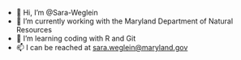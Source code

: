 - 👋 Hi, I’m @Sara-Weglein
- 👀 I’m currently working with the Maryland Department of Natural Resources
- 🌱 I’m learning coding with R and Git
- 📫 I can be reached at sara.weglein@maryland.gov

<!---
Sara-Weglein/Sara-Weglein is a ✨ special ✨ repository because its `README.md` (this file) appears on your GitHub profile.
You can click the Preview link to take a look at your changes.
--->
